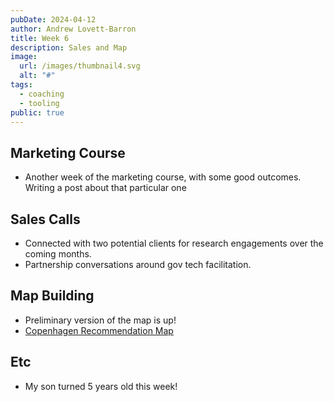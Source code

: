 ```yaml
---
pubDate: 2024-04-12
author: Andrew Lovett-Barron
title: Week 6
description: Sales and Map
image:
  url: /images/thumbnail4.svg
  alt: "#"
tags:
  - coaching
  - tooling
public: true
---
```


## Marketing Course

- Another week of the marketing course, with some good outcomes. Writing a post about that particular one

## Sales Calls

- Connected with two potential clients for research engagements over the coming months.
- Partnership conversations around gov tech facilitation.

## Map Building

- Preliminary version of the map is up!
- [Copenhagen Recommendation Map](https://mfauna.com/copenhagen)

## Etc

- My son turned 5 years old this week!
